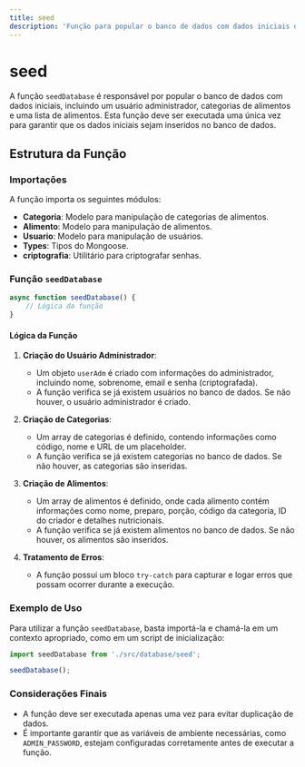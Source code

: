```yaml
---
title: seed
description: 'Função para popular o banco de dados com dados iniciais de usuários, categorias e alimentos.'
---
```


# seed

A função `seedDatabase` é responsável por popular o banco de dados com dados iniciais, incluindo um usuário administrador, categorias de alimentos e uma lista de alimentos. Esta função deve ser executada uma única vez para garantir que os dados iniciais sejam inseridos no banco de dados.

## Estrutura da Função

### Importações

A função importa os seguintes módulos:

- **Categoria**: Modelo para manipulação de categorias de alimentos.
- **Alimento**: Modelo para manipulação de alimentos.
- **Usuario**: Modelo para manipulação de usuários.
- **Types**: Tipos do Mongoose.
- **criptografia**: Utilitário para criptografar senhas.

### Função `seedDatabase`

```typescript
async function seedDatabase() {
    // Lógica da função
}
```

#### Lógica da Função

1. **Criação do Usuário Administrador**:
   - Um objeto `userAdm` é criado com informações do administrador, incluindo nome, sobrenome, email e senha (criptografada).
   - A função verifica se já existem usuários no banco de dados. Se não houver, o usuário administrador é criado.

2. **Criação de Categorias**:
   - Um array de categorias é definido, contendo informações como código, nome e URL de um placeholder.
   - A função verifica se já existem categorias no banco de dados. Se não houver, as categorias são inseridas.

3. **Criação de Alimentos**:
   - Um array de alimentos é definido, onde cada alimento contém informações como nome, preparo, porção, código da categoria, ID do criador e detalhes nutricionais.
   - A função verifica se já existem alimentos no banco de dados. Se não houver, os alimentos são inseridos.

4. **Tratamento de Erros**:
   - A função possui um bloco `try-catch` para capturar e logar erros que possam ocorrer durante a execução.

### Exemplo de Uso

Para utilizar a função `seedDatabase`, basta importá-la e chamá-la em um contexto apropriado, como em um script de inicialização:

```typescript
import seedDatabase from './src/database/seed';

seedDatabase();
```

### Considerações Finais

- A função deve ser executada apenas uma vez para evitar duplicação de dados.
- É importante garantir que as variáveis de ambiente necessárias, como `ADMIN_PASSWORD`, estejam configuradas corretamente antes de executar a função.